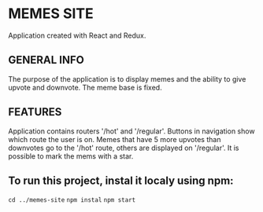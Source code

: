 # MEMES SITE
Application created with React and Redux.

## GENERAL INFO
The purpose of the application is to display memes and the ability to give upvote and downvote. The meme base is fixed.

## FEATURES
Application contains routers '/hot' and '/regular'. 
Buttons in navigation show which route the user is on. 
Memes that have 5 more upvotes than downvotes go to the '/hot' route, others are displayed on '/regular'. 
It is possible to mark the mems with a star.

## To run this project, instal it localy using npm:
`cd ../memes-site` 
`npm instal`
`npm start`
